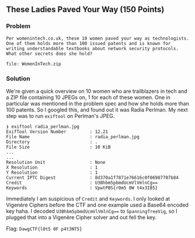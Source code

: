 ## These Ladies Paved Your Way (150 Points)

### Problem
```
Per womenintech.co.uk, these 10 women paved your way as technologists. One of them holds more than 100 issued patents and is known for writing understandable textbooks about network security protocols. What other secrets does she hold?

file: WomenInTech.zip
```

### Solution
We're given a quick overview on 10 women who are trailblazers in tech and a ZIP file containing 10 JPEGs on, 1 for each of these women. One in particular was mentioned in the problem spec and how she holds more than 100 patents. So I googled this, and found out it was Radia Perlman.
My next step was to run `exiftool` on Perlman's JPEG.

```
❯ exiftool radia_perlman.jpg
ExifTool Version Number         : 12.21
File Name                       : radia_perlman.jpg
Directory                       : .
File Size                       : 10 KiB
...
...
Resolution Unit                 : None
X Resolution                    : 1
Y Resolution                    : 1
Current IPTC Digest             : 8d370a1f7871e76616c0f06987707b84
Credit                          : U3Bhbm5pbmdUcmVlVmlnCg==
Keywords                        : VpwtPBS{r0m5 0W t4x3IB5}
```

Immediately I am suspicious of `Credit` and `Keywords`. I only looked at Vigenère Ciphers before the CTF and one example used a Base64 encoded key haha. I decoded `U3Bhbm5pbmdUcmVlVmlnCg==` to `SpanningTreeVig`, so I plugged that into a Vigenère Cipher solver and out fell the key.


Flag: `DawgCTF{l0t5 0F p4t3NT5}`
